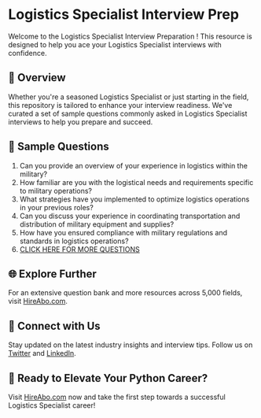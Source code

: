 # Logistics Specialist Interview Prep

Welcome to the Logistics Specialist Interview Preparation ! This resource is designed to help you ace your Logistics Specialist interviews with confidence.

## 🚀 Overview

Whether you're a seasoned Logistics Specialist or just starting in the field, this repository is tailored to enhance your interview readiness. We've curated a set of sample questions commonly asked in Logistics Specialist interviews to help you prepare and succeed.

## 📝 Sample Questions

1. Can you provide an overview of your experience in logistics within the military?
2. How familiar are you with the logistical needs and requirements specific to military operations?
3. What strategies have you implemented to optimize logistics operations in your previous roles?
4. Can you discuss your experience in coordinating transportation and distribution of military equipment and supplies?
5. How have you ensured compliance with military regulations and standards in logistics operations?
6. [CLICK HERE FOR MORE QUESTIONS](https://hireabo.com/job/17_3_10/Logistics%20Specialist)

## 🌐 Explore Further

For an extensive question bank and more resources across 5,000 fields, visit [HireAbo.com](https://www.hireabo.com).

## 📱 Connect with Us

Stay updated on the latest industry insights and interview tips. Follow us on [Twitter](https://twitter.com/hireabo) and [LinkedIn](https://www.linkedin.com/in/hire-abo-3609972a8/).

## 🚀 Ready to Elevate Your Python Career?

Visit [HireAbo.com](https://www.hireabo.com) now and take the first step towards a successful Logistics Specialist career!